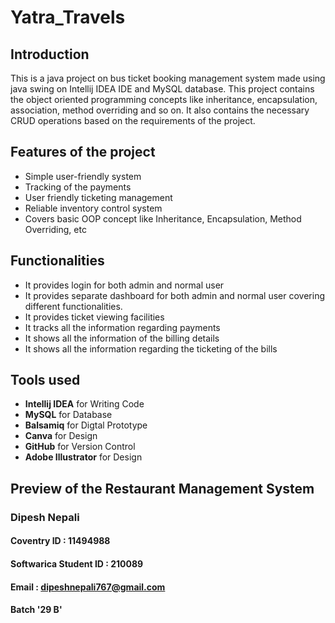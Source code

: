 # Yatra_Travels
## Introduction
This is a java project on bus ticket booking management system made using java swing on Intellij IDEA IDE and MySQL database.
This project contains the object oriented programming concepts like inheritance, encapsulation, association, method overriding and so on.
It also contains the necessary CRUD operations based on the requirements of the project.

## Features of the project
*	Simple user-friendly system
*	Tracking of the payments
*	User friendly ticketing management
*	Reliable inventory control system
*	Covers basic OOP concept like Inheritance, Encapsulation, Method Overriding, etc

## Functionalities
* It provides login for both admin and normal user
* It provides separate dashboard for both admin and normal user covering different functionalities.
*	It provides ticket viewing facilities
*	It tracks all the information regarding payments 
*	It shows all the information of the billing details
*	It shows all the information regarding the ticketing of the bills

## Tools used
* **Intellij IDEA** for Writing Code
* **MySQL** for Database
* **Balsamiq** for Digtal Prototype
* **Canva** for Design
* **GitHub** for Version Control
* **Adobe Illustrator** for Design

## Preview of the Restaurant Management System



### Dipesh Nepali
#### Coventry ID : 11494988
#### Softwarica Student ID : 210089
#### Email : dipeshnepali767@gmail.com
#### Batch '29 B'
